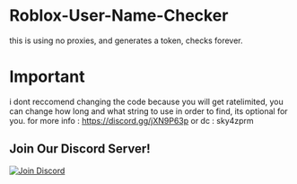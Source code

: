 # Roblox-User-Name-Checker

this is using no proxies, and generates a token, checks forever.

# Important

i dont reccomend changing the code because you will get ratelimited, you can change how long and what string to use in order to find, its optional for you. for more info : https://discord.gg/jXN9P63p or dc : sky4zprm

## Join Our Discord Server!

[![Join Discord](https://img.shields.io/badge/Discord-Join%20Us-%237289DA?style=for-the-badge&logo=discord&logoColor=white)](https://discord.gg/sCYSbQQt9K)
